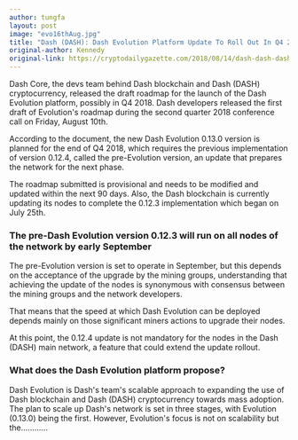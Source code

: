```yaml
---
author: tungfa
layout: post
image: "evo16thAug.jpg"
title: "Dash (DASH): Dash Evolution Platform Update To Roll Out In Q4 2018"
original-author: Kennedy
original-link: https://cryptodailygazette.com/2018/08/14/dash-dash-dash-evolution-platform-update-to-roll-out/
---
```




Dash Core, the devs team behind Dash blockchain and Dash (DASH) cryptocurrency, released the draft roadmap for the launch of the Dash Evolution platform, possibly in Q4 2018. Dash developers released the first draft of Evolution's roadmap during the second quarter 2018 conference call on Friday, August 10th.

According to the document, the new Dash Evolution 0.13.0 version is planned for the end of Q4 2018, which requires the previous implementation of version 0.12.4, called the pre-Evolution version, an update that prepares the network for the next phase.

The roadmap submitted is provisional and needs to be modified and updated within the next 90 days. Also, the Dash blockchain is currently updating its nodes to complete the 0.12.3 implementation which began on July 25th.

### The pre-Dash Evolution version 0.12.3 will run on all nodes of the network by early September

The pre-Evolution version is set to operate in September, but this depends on the acceptance of the upgrade by the mining groups, understanding that achieving the update of the nodes is synonymous with consensus between the mining groups and the network developers.

That means that the speed at which Dash Evolution can be deployed depends mainly on those significant miners actions to upgrade their nodes.

At this point, the 0.12.4 update is not mandatory for the nodes in the Dash (DASH) main network, a feature that could extend the update rollout.

### What does the Dash Evolution platform propose?

Dash Evolution is Dash's team's scalable approach to expanding the use of Dash blockchain and Dash (DASH) cryptocurrency towards mass adoption. The plan to scale up Dash's network is set in three stages, with Evolution (0.13.0) being the first. However, Evolution's focus is not on scalability but the............
